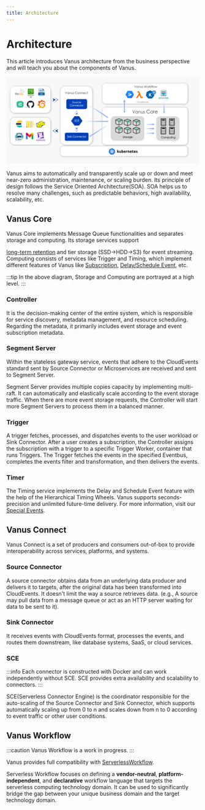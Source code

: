 ```yaml
---
title: Architecture
---
```

# Architecture

This article introduces Vanus architecture from the business perspective and will teach you about the components of Vanus.

![vanus-architecture](images/arch.png)

Vanus aims to automatically and transparently scale up or down and meet near-zero administration, maintenance, 
or scaling burden. Its principle of design follows the Service Oriented Architecture(SOA). SOA helps us to resolve many
challenges, such as predictable behaviors, high availability, scalability, etc.

## Vanus Core

Vanus Core implements Message Queue functionalities and separates storage and computing. Its storage services support

[long-term retention](understand-vanus-connect-os/concepts#retention-policy) and tier storage (SSD->HDD->S3) for event streaming. 
Computing consists of services like Trigger and Timing, which implement different features of Vanus like 
[Subscription](understand-vanus-connect-os/concepts#subscription), [Delay/Schedule Event](understand-vanus-connect-os/concepts#special-events), etc.

:::tip
In the above diagram, Storage and Computing are portrayed at a high level.
:::

### Controller

It is the decision-making center of the entire system, which is responsible for service discovery, metadata management,
and resource scheduling. Regarding the metadata, it primarily includes event storage and event subscription metadata.

### Segment Server

Within the stateless gateway service, events that adhere to the CloudEvents standard sent by Source Connector or Microservices are received and sent to Segment Server.

Segment Server provides multiple copies capacity by implementing multi-raft. It can automatically and elastically scale according to the event storage traffic. When there are more event storage requests, the Controller will start more Segment Servers to process them in a balanced manner.

### Trigger

A trigger fetches, processes, and dispatches events to the user workload or Sink Connector. After a user creates a subscription, the Controller assigns the subscription with a trigger to a specific Trigger Worker, container that runs Triggers. The Trigger fetches the events in the specified Eventbus, completes the events filter and transformation, and then delivers the events.

### Timer

The Timing service implements the Delay and Schedule Event feature with the help of the Hierarchical Timing Wheels.
Vanus supports seconds-precision and unlimited future-time delivery. For more information, visit our [Special Events](understand-vanus-connect-os/concepts#special-events).

## Vanus Connect

Vanus Connect is a set of producers and consumers out-of-box to provide interoperability across services, platforms, and systems.

### Source Connector

A source connector obtains data from an underlying data producer and delivers it to targets, after the original data has been transformed into CloudEvents. It doesn't limit the way a source retrieves data. (e.g., A source may pull data from a message queue or act as an HTTP server waiting for data to be sent to it).

### Sink Connector

It receives events with CloudEvents format, processes the events, and routes them downstream, like database systems, SaaS, or cloud services.

### SCE

:::info
Each connector is constructed with Docker and can work independently without SCE. SCE provides extra availability and scalability to connectors.
:::

SCE(Serverless Connector Engine) is the coordinator responsible for the auto-scaling of the Source Connector and Sink Connector, which supports automatically scaling up from 0 to n and scales down from n to 0 according to event traffic or other user conditions.

## Vanus Workflow

:::caution
Vanus Workflow is a work in progress.
:::

Vanus provides full compatibility with [ServerlessWorkflow](https://github.com/serverlessworkflow/specification).

Serverless Workflow focuses on defining a **vendor-neutral**, **platform-independent**, and **declarative** workflow language that
targets the serverless computing technology domain. It can be used to significantly bridge the gap between your unique
business domain and the target technology domain.
